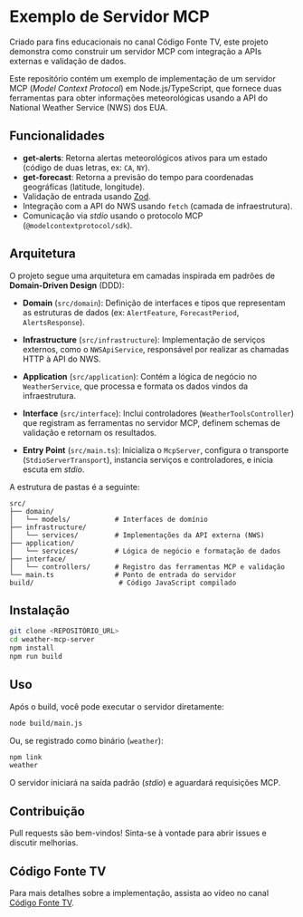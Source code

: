# Exemplo de Servidor MCP

Criado para fins educacionais no canal Código Fonte TV, este projeto demonstra como construir um servidor MCP com integração a APIs externas e validação de dados.

Este repositório contém um exemplo de implementação de um servidor MCP (_Model Context Protocol_) em Node.js/TypeScript, que fornece duas ferramentas para obter informações meteorológicas usando a API do National Weather Service (NWS) dos EUA.

## Funcionalidades

- **get-alerts**: Retorna alertas meteorológicos ativos para um estado (código de duas letras, ex: `CA`, `NY`).
- **get-forecast**: Retorna a previsão do tempo para coordenadas geográficas (latitude, longitude).
- Validação de entrada usando [Zod](https://github.com/colinhacks/zod).
- Integração com a API do NWS usando `fetch` (camada de infraestrutura).
- Comunicação via _stdio_ usando o protocolo MCP (`@modelcontextprotocol/sdk`).

## Arquitetura

O projeto segue uma arquitetura em camadas inspirada em padrões de **Domain-Driven Design** (DDD):

- **Domain** (`src/domain`):
  Definição de interfaces e tipos que representam as estruturas de dados (ex: `AlertFeature`, `ForecastPeriod`, `AlertsResponse`).

- **Infrastructure** (`src/infrastructure`):
  Implementação de serviços externos, como o `NWSApiService`, responsável por realizar as chamadas HTTP à API do NWS.

- **Application** (`src/application`):
  Contém a lógica de negócio no `WeatherService`, que processa e formata os dados vindos da infraestrutura.

- **Interface** (`src/interface`):
  Inclui controladores (`WeatherToolsController`) que registram as ferramentas no servidor MCP, definem schemas de validação e retornam os resultados.

- **Entry Point** (`src/main.ts`):
  Inicializa o `McpServer`, configura o transporte (`StdioServerTransport`), instancia serviços e controladores, e inicia escuta em _stdio_.

A estrutura de pastas é a seguinte:

```
src/
├── domain/
│   └── models/           # Interfaces de domínio
├── infrastructure/
│   └── services/         # Implementações da API externa (NWS)
├── application/
│   └── services/         # Lógica de negócio e formatação de dados
├── interface/
│   └── controllers/      # Registro das ferramentas MCP e validação
└── main.ts               # Ponto de entrada do servidor
build/                     # Código JavaScript compilado
```

## Instalação

```bash
git clone <REPOSITÓRIO_URL>
cd weather-mcp-server
npm install
npm run build
```

## Uso

Após o build, você pode executar o servidor diretamente:

```bash
node build/main.js
```

Ou, se registrado como binário (`weather`):

```bash
npm link
weather
```

O servidor iniciará na saída padrão (_stdio_) e aguardará requisições MCP.

## Contribuição

Pull requests são bem-vindos! Sinta-se à vontade para abrir issues e discutir melhorias.

## Código Fonte TV

Para mais detalhes sobre a implementação, assista ao vídeo no canal [Código Fonte TV](https://youtu.be/NUOzYPSNaNk).
